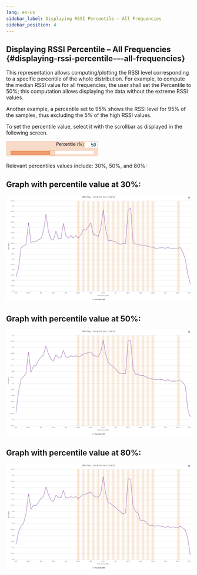 ```yaml
---
lang: en-us
sidebar_label: Displaying RSSI Percentile – All Frequencies
sidebar_position: 4
---
```


## Displaying RSSI Percentile – All Frequencies {#displaying-rssi-percentile-–-all-frequencies}

This representation allows computing/plotting the RSSI level
corresponding to a specific percentile of the whole distribution. For
example, to compute the median RSSI value for all frequencies, the user
shall set the Percentile to 50%; this computation allows displaying the
data without the extreme RSSI values.

Another example, a percentile set to 95% shows the RSSI level for 95% of
the samples, thus excluding the 5% of the high RSSI values.

To set the percentile value, select it with the scrollbar as displayed
in the following screen.

![](./_images/show-rssi-percentile-all-frequencies.png)

Relevant percentiles values include: 30%, 50%, and 80%:

## Graph with percentile value at 30%:

![](./_images/show-rssi-percentile-all-frequencies-1.png)

## Graph with percentile value at 50%:

![](./_images/show-rssi-percentile-all-frequencies-2.png)

## Graph with percentile value at 80%:

![](./_images/show-rssi-percentile-all-frequencies-3.png)

